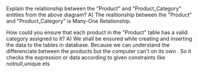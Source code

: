  Explain the relationship between the "Product" and "Product_Category" entities from the above diagram?
A) The realtionship between the "Product" and "Product_Category" is Many-One Relationship.

How could you ensure that each product in the "Product" table has a valid category assigned to it?
A) We shall be ensured while creating and inserting the data to the tables in database. Because we can understand the differenciate between the products but the computer can't on its own . So it checks the expression or data according to given constraints like notnull,unique ets
